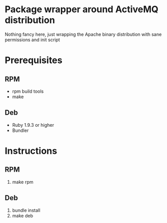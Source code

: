 # Package wrapper around ActiveMQ distribution

Nothing fancy here, just wrapping the Apache binary distribution with sane permissions and init script

# Prerequisites

## RPM

* rpm build tools
* make

## Deb

* Ruby 1.9.3 or higher
* Bundler

# Instructions

## RPM

1. make rpm

## Deb

1. bundle install
2. make deb

